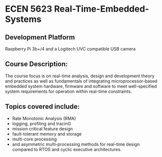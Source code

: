 # ECEN 5623 Real-Time-Embedded-Systems

## Development Platform
Raspberry Pi 3b+/4 and a Logitech UVC compatible USB camera

## Course Description: 
The course focus is on real-time analysis, design and development theory and practices as well as fundamentals of integrating microprocessor-based embedded system hardware, firmware and software to meet well-specified system requirements for operation within real-time constraints. 

## Topics covered include: 
- Rate Monotonic Analysis (RMA)
- logging, profiling and tracinG
- mission critical feature design
- fault-tolerant memory and storage 
- multi-core processing
- and asymmetric multi-processing methods for real-time design compared to RTOS and cyclic executive architectures. 